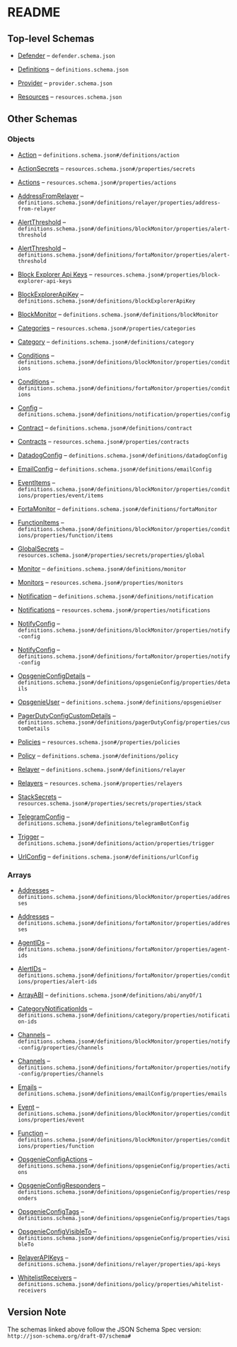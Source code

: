 # README

## Top-level Schemas

*   [Defender](./defender.md) – `defender.schema.json`

*   [Definitions](./definitions.md) – `definitions.schema.json`

*   [Provider](./provider.md) – `provider.schema.json`

*   [Resources](./resources.md) – `resources.schema.json`

## Other Schemas

### Objects

*   [Action](./definitions-definitions-action.md) – `definitions.schema.json#/definitions/action`

*   [ActionSecrets](./resources-properties-actionsecrets.md) – `resources.schema.json#/properties/secrets`

*   [Actions](./resources-properties-actions.md) – `resources.schema.json#/properties/actions`

*   [AddressFromRelayer](./definitions-definitions-relayer-properties-addressfromrelayer.md) – `definitions.schema.json#/definitions/relayer/properties/address-from-relayer`

*   [AlertThreshold](./definitions-definitions-blockmonitor-properties-alertthreshold.md) – `definitions.schema.json#/definitions/blockMonitor/properties/alert-threshold`

*   [AlertThreshold](./definitions-definitions-fortamonitor-properties-alertthreshold.md) – `definitions.schema.json#/definitions/fortaMonitor/properties/alert-threshold`

*   [Block Explorer Api Keys](./resources-properties-block-explorer-api-keys.md) – `resources.schema.json#/properties/block-explorer-api-keys`

*   [BlockExplorerApiKey](./definitions-definitions-blockexplorerapikey.md) – `definitions.schema.json#/definitions/blockExplorerApiKey`

*   [BlockMonitor](./definitions-definitions-blockmonitor.md) – `definitions.schema.json#/definitions/blockMonitor`

*   [Categories](./resources-properties-categories.md) – `resources.schema.json#/properties/categories`

*   [Category](./definitions-definitions-category.md) – `definitions.schema.json#/definitions/category`

*   [Conditions](./definitions-definitions-blockmonitor-properties-conditions.md) – `definitions.schema.json#/definitions/blockMonitor/properties/conditions`

*   [Conditions](./definitions-definitions-fortamonitor-properties-conditions.md) – `definitions.schema.json#/definitions/fortaMonitor/properties/conditions`

*   [Config](./definitions-definitions-notification-properties-config.md) – `definitions.schema.json#/definitions/notification/properties/config`

*   [Contract](./definitions-definitions-contract.md) – `definitions.schema.json#/definitions/contract`

*   [Contracts](./resources-properties-contracts.md) – `resources.schema.json#/properties/contracts`

*   [DatadogConfig](./definitions-definitions-datadogconfig.md) – `definitions.schema.json#/definitions/datadogConfig`

*   [EmailConfig](./definitions-definitions-emailconfig.md) – `definitions.schema.json#/definitions/emailConfig`

*   [EventItems](./definitions-definitions-blockmonitor-properties-conditions-properties-event-eventitems.md) – `definitions.schema.json#/definitions/blockMonitor/properties/conditions/properties/event/items`

*   [FortaMonitor](./definitions-definitions-fortamonitor.md) – `definitions.schema.json#/definitions/fortaMonitor`

*   [FunctionItems](./definitions-definitions-blockmonitor-properties-conditions-properties-function-functionitems.md) – `definitions.schema.json#/definitions/blockMonitor/properties/conditions/properties/function/items`

*   [GlobalSecrets](./resources-properties-actionsecrets-properties-globalsecrets.md) – `resources.schema.json#/properties/secrets/properties/global`

*   [Monitor](./definitions-definitions-monitor.md) – `definitions.schema.json#/definitions/monitor`

*   [Monitors](./resources-properties-monitors.md) – `resources.schema.json#/properties/monitors`

*   [Notification](./definitions-definitions-notification.md) – `definitions.schema.json#/definitions/notification`

*   [Notifications](./resources-properties-notifications.md) – `resources.schema.json#/properties/notifications`

*   [NotifyConfig](./definitions-definitions-blockmonitor-properties-notifyconfig.md) – `definitions.schema.json#/definitions/blockMonitor/properties/notify-config`

*   [NotifyConfig](./definitions-definitions-fortamonitor-properties-notifyconfig.md) – `definitions.schema.json#/definitions/fortaMonitor/properties/notify-config`

*   [OpsgenieConfigDetails](./definitions-definitions-opsgenieconfig-properties-opsgenieconfigdetails.md) – `definitions.schema.json#/definitions/opsgenieConfig/properties/details`

*   [OpsgenieUser](./definitions-definitions-opsgenieuser.md) – `definitions.schema.json#/definitions/opsgenieUser`

*   [PagerDutyConfigCustomDetails](./definitions-definitions-pagerdutyconfig-properties-pagerdutyconfigcustomdetails.md) – `definitions.schema.json#/definitions/pagerDutyConfig/properties/customDetails`

*   [Policies](./resources-properties-policies.md) – `resources.schema.json#/properties/policies`

*   [Policy](./definitions-definitions-policy.md) – `definitions.schema.json#/definitions/policy`

*   [Relayer](./definitions-definitions-relayer.md) – `definitions.schema.json#/definitions/relayer`

*   [Relayers](./resources-properties-relayers.md) – `resources.schema.json#/properties/relayers`

*   [StackSecrets](./resources-properties-actionsecrets-properties-stacksecrets.md) – `resources.schema.json#/properties/secrets/properties/stack`

*   [TelegramConfig](./definitions-definitions-telegramconfig.md) – `definitions.schema.json#/definitions/telegramBotConfig`

*   [Trigger](./definitions-definitions-action-properties-trigger.md) – `definitions.schema.json#/definitions/action/properties/trigger`

*   [UrlConfig](./definitions-definitions-urlconfig.md) – `definitions.schema.json#/definitions/urlConfig`

### Arrays

*   [Addresses](./definitions-definitions-blockmonitor-properties-addresses.md) – `definitions.schema.json#/definitions/blockMonitor/properties/addresses`

*   [Addresses](./definitions-definitions-fortamonitor-properties-addresses.md) – `definitions.schema.json#/definitions/fortaMonitor/properties/addresses`

*   [AgentIDs](./definitions-definitions-fortamonitor-properties-agentids.md) – `definitions.schema.json#/definitions/fortaMonitor/properties/agent-ids`

*   [AlertIDs](./definitions-definitions-fortamonitor-properties-conditions-properties-alertids.md) – `definitions.schema.json#/definitions/fortaMonitor/properties/conditions/properties/alert-ids`

*   [ArrayABI](./definitions-definitions-abitype-anyof-arrayabi.md) – `definitions.schema.json#/definitions/abi/anyOf/1`

*   [CategoryNotificationIds](./definitions-definitions-category-properties-categorynotificationids.md) – `definitions.schema.json#/definitions/category/properties/notification-ids`

*   [Channels](./definitions-definitions-blockmonitor-properties-notifyconfig-properties-channels.md) – `definitions.schema.json#/definitions/blockMonitor/properties/notify-config/properties/channels`

*   [Channels](./definitions-definitions-fortamonitor-properties-notifyconfig-properties-channels.md) – `definitions.schema.json#/definitions/fortaMonitor/properties/notify-config/properties/channels`

*   [Emails](./definitions-definitions-emailconfig-properties-emails.md) – `definitions.schema.json#/definitions/emailConfig/properties/emails`

*   [Event](./definitions-definitions-blockmonitor-properties-conditions-properties-event.md) – `definitions.schema.json#/definitions/blockMonitor/properties/conditions/properties/event`

*   [Function](./definitions-definitions-blockmonitor-properties-conditions-properties-function.md) – `definitions.schema.json#/definitions/blockMonitor/properties/conditions/properties/function`

*   [OpsgenieConfigActions](./definitions-definitions-opsgenieconfig-properties-opsgenieconfigactions.md) – `definitions.schema.json#/definitions/opsgenieConfig/properties/actions`

*   [OpsgenieConfigResponders](./definitions-definitions-opsgenieconfig-properties-opsgenieconfigresponders.md) – `definitions.schema.json#/definitions/opsgenieConfig/properties/responders`

*   [OpsgenieConfigTags](./definitions-definitions-opsgenieconfig-properties-opsgenieconfigtags.md) – `definitions.schema.json#/definitions/opsgenieConfig/properties/tags`

*   [OpsgenieConfigVisibleTo](./definitions-definitions-opsgenieconfig-properties-opsgenieconfigvisibleto.md) – `definitions.schema.json#/definitions/opsgenieConfig/properties/visibleTo`

*   [RelayerAPIKeys](./definitions-definitions-relayer-properties-relayerapikeys.md) – `definitions.schema.json#/definitions/relayer/properties/api-keys`

*   [WhitelistReceivers](./definitions-definitions-policy-properties-whitelistreceivers.md) – `definitions.schema.json#/definitions/policy/properties/whitelist-receivers`

## Version Note

The schemas linked above follow the JSON Schema Spec version: `http://json-schema.org/draft-07/schema#`
